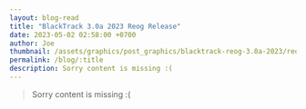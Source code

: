 ```yaml
---
layout: blog-read
title: "BlackTrack 3.0a 2023 Reog Release"
date: 2023-05-02 02:58:00 +0700
author: Joe
thumbnail: /assets/graphics/post_graphics/blacktrack-reog-3.0a-2023/reog.jpg
permalink: /blog/:title
description: Sorry content is missing :(
---
```


> Sorry content is missing :(
